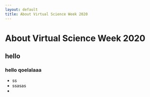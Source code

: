 ```yaml
---
layout: default
title: About Virtual Science Week 2020
---
```


<h1 class="pageTitle">About Virtual Science Week 2020</h1>

## hello
### hello qoelalaaa

- ss
- ssasas
- 


